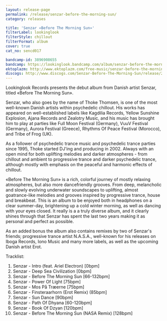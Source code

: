 ```yaml
---
layout: release-page
permalink: /release/senzar-before-the-morning-sun/
category: releases

title: 'Senzar ‎«Before The Morning Sun»'
filterLabel: lookinglook
filterStyle: chillout
filterFormat: album
cover: true
cat_no: sencd017

bandcamp-id: 3896908655
bandcamp: https://lookinglook.bandcamp.com/album/senzar-before-the-morning-sun
ektoplazm: http://www.ektoplazm.com/free-music/senzar-before-the-morning-sun
discogs: http://www.discogs.com/Senzar-Before-The-Morning-Sun/release/2299220
---
```


Lookinglook Records presents the debut album from Danish artist Senzar, titled «Before The Morning Sun».

Senzar, who also goes by the name of Thoke Thomsen, is one of the most well-known Danish artists within psychedelic chillout. His works has appeared on well-established labels like Kagdilia Records, Yellow Sunshine Explosion, Ajana Records and Zealotry Music, and his music has brought him to play at parties like Full Moon Festival (Germany), VuuV Festival (Germany), Aurora Festival (Greece), Rhythms Of Peace Festival (Morocco), and Tribe of Frog (UK).

As a follower of psychedelic trance music and psychedelic trance parties since 1995, Thoke started DJ'ing and producing in 2002. Always with an open mind for both uplifting melodies and darker atmospheres - from chillout and ambient to progressive trance and darker psychedelic trance, although mostly with emphasis on the peaceful and harmonic effects of chillout.

«Before The Morning Sun» is a rich, colorful journey of mostly relaxing atmospheres, but also more dancefriendly grooves. From deep, melancholic and slowly evolving underwater soundscapes to uplifting, almost goatrance-like melodies and grooves inspired by progressive trance, house and breakbeat. This is an album to be enjoyed both in headphones on a clear summer-day, brightening up a cold winter morning, as well as dancing with your eyes closed. It really is a a truly diverse album, and it clearly shines through that Senzar has spent the last two years making it as personal and perfect as possible.

As an added bonus the album also contains remixes by two of Senzar's friends; progressive trance artist N.A.S.A., well-known for his releases on Iboga Records, Iono Music and many more labels, as well as the upcoming Danish artist Erot.

Tracklist:

01. Senzar - Intro (feat. Ariel Electron) [0bpm]
02. Senzar - Deep Sea Civilization [0bpm]
03. Senzar - Before The Morning Sun [66-132bpm]
04. Senzar - Power Of Light [75bpm]
05. Senzar - Mos På Træerne [75bpm]
06. Senzar - Finsteraarhorn (Erot Remix) (85bpm]
07. Senzar - Sun Dance [90bpm]
08. Senzar - Path Of Dhyana [60-120bpm]
09. Senzar - Book Of Dzyan [120bpm]
10. Senzar - Before The Morning Sun (NASA Remix) [128bpm]
